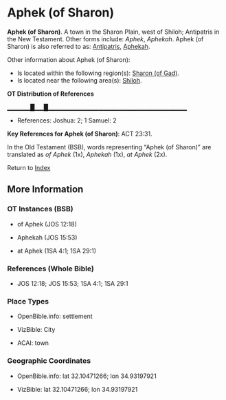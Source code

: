 # Aphek (of Sharon)
**Aphek (of Sharon)**. 
A town in the Sharon Plain, west of Shiloh; Antipatris in the New Testament. 
Other forms include: 
*Aphek*, *Aphekah*. 
Aphek (of Sharon) is also referred to as: 
[Antipatris](Antipatris.md), [Aphekah](Aphekah.md). 




Other information about Aphek (of Sharon):


* Is located within the following region(s): 
[Sharon (of Gad)](Sharon.md). 
* Is located near the following area(s): 
[Shiloh](Shiloh.md). 


**OT Distribution of References**

▁▁▁▁▁█▁▁█▁▁▁▁▁▁▁▁▁▁▁▁▁▁▁▁▁▁▁▁▁▁▁▁▁▁▁▁▁▁
* References: Joshua: 2; 1 Samuel: 2



**Key References for Aphek (of Sharon)**: 
ACT 23:31. 


In the Old Testament (BSB), words representing “Aphek (of Sharon)” are translated as 
*of Aphek* (1x), *Aphekah* (1x), *at Aphek* (2x). 




Return to [Index](00-Index.md)

## More Information

### OT Instances (BSB)

* of Aphek (JOS 12:18)

* Aphekah (JOS 15:53)

* at Aphek (1SA 4:1; 1SA 29:1)



### References (Whole Bible)

* JOS 12:18; JOS 15:53; 1SA 4:1; 1SA 29:1


### Place Types

* OpenBible.info: settlement

* VizBible: City

* ACAI: town



### Geographic Coordinates

* OpenBible.info: lat 32.10471266; lon 34.93197921

* VizBible: lat 32.10471266; lon 34.93197921




